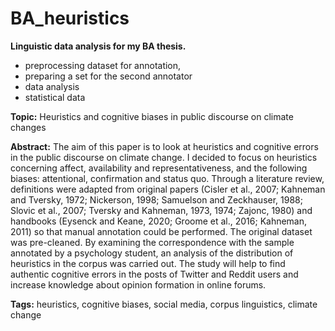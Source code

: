 # BA_heuristics

**Linguistic data analysis for my BA thesis.**
- preprocessing dataset for annotation,
- preparing a set for the second annotator
- data analysis
- statistical data

**Topic:** Heuristics and cognitive biases in public discourse on climate changes

**Abstract:**
The aim of this paper is to look at heuristics and cognitive errors in the public discourse on climate change. I decided to focus on heuristics concerning affect, availability and representativeness, and the following biases: attentional, confirmation and status quo. Through a literature review, definitions were adapted from original papers (Cisler et al., 2007; Kahneman and Tversky, 1972; Nickerson, 1998; Samuelson and Zeckhauser, 1988; Slovic et al., 2007; Tversky and Kahneman, 1973, 1974; Zajonc, 1980) and handbooks (Eysenck and Keane, 2020; Groome et al., 2016; Kahneman, 2011) so that manual annotation could be performed. The original dataset was pre-cleaned. By examining the correspondence with the sample annotated by a psychology student, an analysis of the distribution of heuristics in the corpus was carried out. The study will help to find authentic cognitive errors in the posts of Twitter and Reddit users and increase knowledge about opinion formation in online forums.

**Tags:** 
heuristics, cognitive biases, social media, corpus linguistics, climate change
